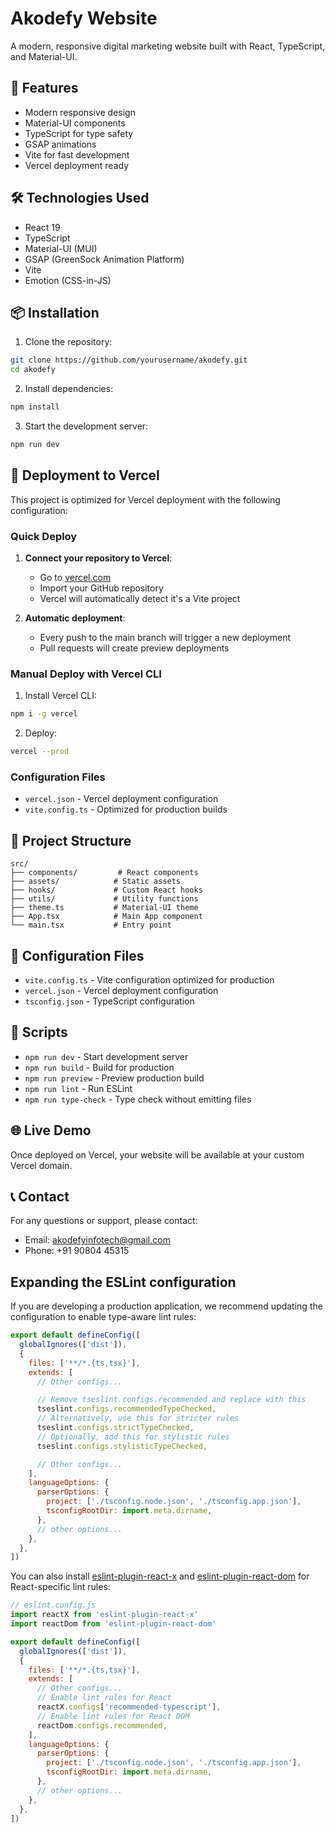 # Akodefy Website

A modern, responsive digital marketing website built with React, TypeScript, and Material-UI.

## 🚀 Features

- Modern responsive design
- Material-UI components
- TypeScript for type safety
- GSAP animations
- Vite for fast development
- Vercel deployment ready

## 🛠️ Technologies Used

- React 19
- TypeScript
- Material-UI (MUI)
- GSAP (GreenSock Animation Platform)
- Vite
- Emotion (CSS-in-JS)

## 📦 Installation

1. Clone the repository:
```bash
git clone https://github.com/yourusername/akodefy.git
cd akodefy
```

2. Install dependencies:
```bash
npm install
```

3. Start the development server:
```bash
npm run dev
```

## 🚀 Deployment to Vercel

This project is optimized for Vercel deployment with the following configuration:

### Quick Deploy

1. **Connect your repository to Vercel**:
   - Go to [vercel.com](https://vercel.com)
   - Import your GitHub repository
   - Vercel will automatically detect it's a Vite project

2. **Automatic deployment**:
   - Every push to the main branch will trigger a new deployment
   - Pull requests will create preview deployments

### Manual Deploy with Vercel CLI

1. Install Vercel CLI:
```bash
npm i -g vercel
```

2. Deploy:
```bash
vercel --prod
```

### Configuration Files

- `vercel.json` - Vercel deployment configuration
- `vite.config.ts` - Optimized for production builds

## 📁 Project Structure

```
src/
├── components/         # React components
├── assets/            # Static assets
├── hooks/             # Custom React hooks
├── utils/             # Utility functions
├── theme.ts           # Material-UI theme
├── App.tsx            # Main App component
└── main.tsx           # Entry point
```

## 🔧 Configuration Files

- `vite.config.ts` - Vite configuration optimized for production
- `vercel.json` - Vercel deployment configuration
- `tsconfig.json` - TypeScript configuration

## 📝 Scripts

- `npm run dev` - Start development server
- `npm run build` - Build for production
- `npm run preview` - Preview production build
- `npm run lint` - Run ESLint
- `npm run type-check` - Type check without emitting files

## 🌐 Live Demo

Once deployed on Vercel, your website will be available at your custom Vercel domain.

## 📞 Contact

For any questions or support, please contact:
- Email: akodefyinfotech@gmail.com
- Phone: +91 90804 45315

## Expanding the ESLint configuration

If you are developing a production application, we recommend updating the configuration to enable type-aware lint rules:

```js
export default defineConfig([
  globalIgnores(['dist']),
  {
    files: ['**/*.{ts,tsx}'],
    extends: [
      // Other configs...

      // Remove tseslint.configs.recommended and replace with this
      tseslint.configs.recommendedTypeChecked,
      // Alternatively, use this for stricter rules
      tseslint.configs.strictTypeChecked,
      // Optionally, add this for stylistic rules
      tseslint.configs.stylisticTypeChecked,

      // Other configs...
    ],
    languageOptions: {
      parserOptions: {
        project: ['./tsconfig.node.json', './tsconfig.app.json'],
        tsconfigRootDir: import.meta.dirname,
      },
      // other options...
    },
  },
])
```

You can also install [eslint-plugin-react-x](https://github.com/Rel1cx/eslint-react/tree/main/packages/plugins/eslint-plugin-react-x) and [eslint-plugin-react-dom](https://github.com/Rel1cx/eslint-react/tree/main/packages/plugins/eslint-plugin-react-dom) for React-specific lint rules:

```js
// eslint.config.js
import reactX from 'eslint-plugin-react-x'
import reactDom from 'eslint-plugin-react-dom'

export default defineConfig([
  globalIgnores(['dist']),
  {
    files: ['**/*.{ts,tsx}'],
    extends: [
      // Other configs...
      // Enable lint rules for React
      reactX.configs['recommended-typescript'],
      // Enable lint rules for React DOM
      reactDom.configs.recommended,
    ],
    languageOptions: {
      parserOptions: {
        project: ['./tsconfig.node.json', './tsconfig.app.json'],
        tsconfigRootDir: import.meta.dirname,
      },
      // other options...
    },
  },
])
```
